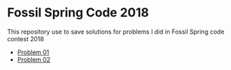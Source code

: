 # Fossil Spring Code 2018
This repository use to save solutions for problems I did in Fossil Spring code contest 2018

 * [Problem 01](
      https://github.com/quocdaitrn/fossil-spring-code-2018/blob/master/src/problem01/Problem01.pdf
    )
 * [Problem 02](
      https://github.com/quocdaitrn/fossil-spring-code-2018/blob/master/src/problem02/Problem02.pdf
    )